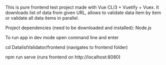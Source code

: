 This is pure frontend test project made with Vue CLI3 + Vuetify + Vuex. It downloads list of data from given URL, allows to validate data item by item or validate all data items in parallel.


Project dependencies (need to be downloaded and installed): Node.js

To run app in dev mode open command line and enter 

cd DatalistValidator/frontend (navigates to frontend folder)

npm run serve (runs frontend on http://localhost:8080)
